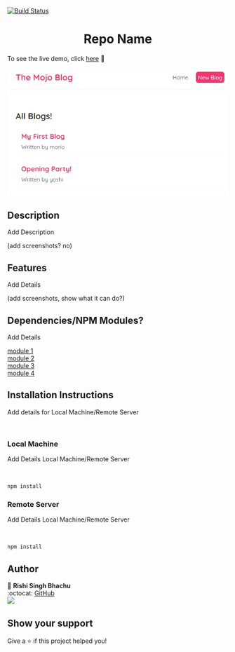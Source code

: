 [![Build Status](https://travis-ci.org/gelstudios/gitfiti.svg?branch=master)](https://travis-ci.org/gelstudios/gitfiti)

<h1 align="center">Repo Name</h1>

To see the live demo, click [here](https://rbhachu-the-mojo-blog.netlify.app/) :rocket:

![Mojo Blog Preview](./src/images/mojo-blog.png)


## Description
<p>Add Description</p>
  (add screenshots? no)


## Features
<p>Add Details</p>
  (add screenshots, show what it can do?)


## Dependencies/NPM Modules?
<p>Add Details</p>

[module 1](https://rbhachu-the-mojo-blog.netlify.app/)<br>
[module 2](https://rbhachu-the-mojo-blog.netlify.app/)<br>
[module 3](https://rbhachu-the-mojo-blog.netlify.app/)<br>
[module 4](https://rbhachu-the-mojo-blog.netlify.app/)


## Installation Instructions
<p>Add details for Local Machine/Remote Server</p>
<br>

### Local Machine
<p>Add Details Local Machine/Remote Server</p>
<br>

```sh
npm install
```

### Remote Server
<p>Add Details Local Machine/Remote Server</p>
<br>

```sh
npm install
```


## Author
👤 **Rishi Singh Bhachu**<br>
:octocat: [GitHub](https://github.com/rbhachu)<br>
<a target="_blank" title="https://www.linkedin.com/in/RishiSinghBhachu/" href="https://www.linkedin.com/in/RishiSinghBhachu/"><img src="https://img.shields.io/badge/-Rishi&nbsp;Singh&nbsp;Bhachu-0077B5?style=flat&logo=Linkedin&logoColor=white"/></a>


## Show your support
Give a ⭐️ if this project helped you!